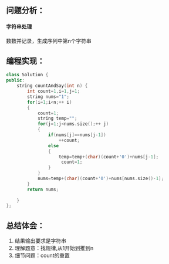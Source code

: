 ## 问题分析：
#### 字符串处理
数数并记录，生成序列中第n个字符串
## 编程实现：
```C++
class Solution {
public:
    string countAndSay(int n) {
        int count=1,i=1,j=1;
        string nums="1";
        for(i=1;i<n;++ i)
        {
            count=1;
            string temp="";
            for(j=1;j<nums.size();++ j)
            {
                if(nums[j]==nums[j-1])
                    ++count;
                else 
                {
                    temp=temp+(char)(count+'0')+nums[j-1];
                     count=1;
                }
            }
            nums=temp+(char)(count+'0')+nums[nums.size()-1];
        }
        return nums;
        
    }
};
```
## 总结体会：
1. 结果输出要求是字符串
2. 理解题意：找规律,从1开始到推到n
3. 细节问题：count的重置

